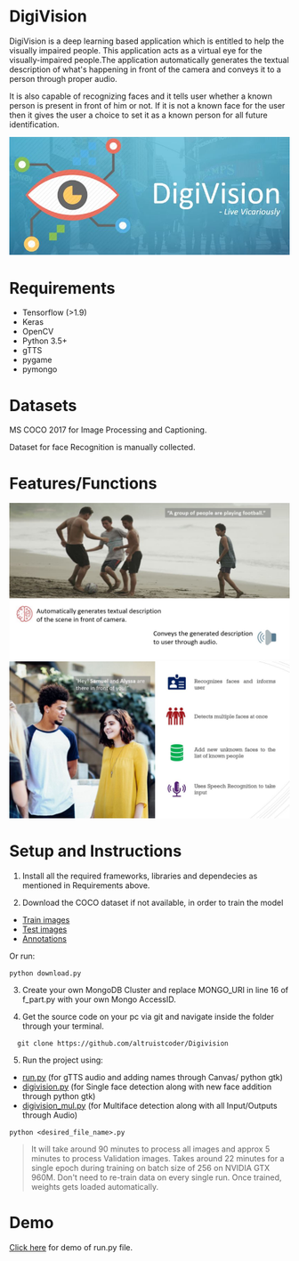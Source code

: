 # DigiVision

DigiVision is a deep learning based application which is entitled to help the visually impaired people. This application acts as a virtual eye for the visually-impaired people.The application automatically generates the textual description of what's happening in front of the camera and conveys it to a person through proper audio. 

It is also capable of recognizing faces and it tells user whether a known person is present in front of him or not. If it is not a known face for the user then it gives the user a choice to set it as a known person for all future identification.

![Logo](images/Digivision.JPG)

# Requirements
* Tensorflow (>1.9)
* Keras
* OpenCV
* Python 3.5+
* gTTS
* pygame
* pymongo

# Datasets
MS COCO 2017 for Image Processing and Captioning.

Dataset for face Recognition is manually collected.

# Features/Functions

![Logo](images/Digivision2.JPG)
![Logo](images/Digivision3.JPG)

# Setup and Instructions

1. Install all the required frameworks, libraries and dependecies as mentioned in Requirements above.

2. Download the COCO dataset if not available, in order to train the model
  - [Train images](http://images.cocodataset.org/zips/train2017.zip)
  - [Test images](http://images.cocodataset.org/zips/test2017.zip)
  - [Annotations](http://images.cocodataset.org/annotations/annotations_trainval2017.zip)
 
  Or run:
 ```
 python download.py
 ```

3. Create your own MongoDB Cluster and replace MONGO_URI in line 16 of f_part.py with your own Mongo AccessID.

4. Get the source code on your pc via git and navigate inside the folder through your terminal.

```
  git clone https://github.com/altruistcoder/Digivision
```
5. Run the project using:
  - [run.py](run.py) (for gTTS audio and adding names through Canvas/ python gtk)
  - [digivision.py](digivision.py) (for Single face detection along with new face addition through python gtk)
  - [digivision_mul.py](digivision_mul.py) (for Multiface detection along with all Input/Outputs through Audio)

 ```
 python <desired_file_name>.py
 ```
 > It will take around 90 minutes to process all images and approx 5 minutes to process Validation images.
 > Takes around 22 minutes for a single epoch during training on batch size of 256 on NVIDIA GTX 960M.
 > Don't need to re-train data on every single run. Once trained, weights gets loaded automatically.

 # Demo
 [Click here](demo.mp4) for demo of run.py file.


